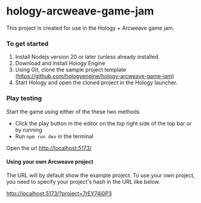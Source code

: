 # hology-arcweave-game-jam
This project is created for use in the Hology + Arcweave game jam. 

### To get started 

1. Install Nodejs version 20 or later  (unless already installed.
2. Download and install Hology Engine
3. Using Git, clone the sample project template (https://github.com/hologyengine/hology-arcweave-game-jam)
4. Start Hology and open the cloned project in the Hology launcher.

### Play testing

Start the game using either of the these two methods

* Click the play button in the editor on the top right side of the top bar or by running 
* Run `npm run dev` in the terminal

Open the url [http://localhost:5173/](http://localhost:5173/) 

#### Using your own Arcweave project

The URL will by default show the example project. To use your own project, you need to specify your project's hash in the URL like below. 

[http://localhost:5173/?project=7rEY74j0P3](http://localhost:5173/?project=7rEY74j0P3) 